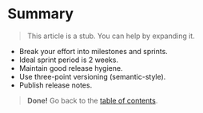 # Summary

<blockquote class='stub-quote'>This article is a stub. You can help by expanding it. <!-- TODO --></blockquote>

- Break your effort into milestones and sprints.
- Ideal sprint period is 2 weeks.
- Maintain good release hygiene.
- Use three-point versioning (semantic-style).
- Publish release notes.

> **Done!** Go back to the [table of contents](../toc/README.md).
